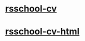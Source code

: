 # __[rsschool-cv](https://yuliya-karuk.github.io/rsschool-cv/cv)__
# __[rsschool-cv-html](https://yuliya-karuk.github.io/rsschool-cv/)__
